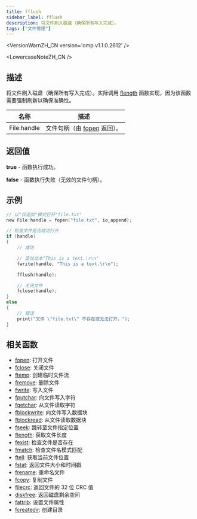 ```yaml
---
title: fflush
sidebar_label: fflush
description: 将文件刷入磁盘（确保所有写入完成）。
tags: ["文件管理"]
---
```


<VersionWarnZH_CN version='omp v1.1.0.2612' />

<LowercaseNoteZH_CN />

## 描述

将文件刷入磁盘（确保所有写入完成）。实际调用 [flength](flength) 函数实现，因为该函数需要强制刷新以确保准确性。

| 名称        | 描述                                 |
| ----------- | ------------------------------------ |
| File:handle | 文件句柄（由 [fopen](fopen) 返回）。 |

## 返回值

**true** - 函数执行成功。

**false** - 函数执行失败（无效的文件句柄）。

## 示例

```c
// 以"仅追加"模式打开"file.txt"
new File:handle = fopen("file.txt", io_append);

// 检查文件是否成功打开
if (handle)
{
    // 成功

    // 追加文本"This is a text.\r\n"
    fwrite(handle, "This is a text.\r\n");

    fflush(handle);

    // 关闭文件
    fclose(handle);
}
else
{
    // 错误
    print("文件 \"file.txt\" 不存在或无法打开。");
}
```

## 相关函数

- [fopen](fopen): 打开文件
- [fclose](fclose): 关闭文件
- [ftemp](ftemp): 创建临时文件流
- [fremove](fremove): 删除文件
- [fwrite](fwrite): 写入文件
- [fputchar](fputchar): 向文件写入字符
- [fgetchar](fgetchar): 从文件读取字符
- [fblockwrite](fblockwrite): 向文件写入数据块
- [fblockread](fblockread): 从文件读取数据块
- [fseek](fseek): 跳转至文件指定位置
- [flength](flength): 获取文件长度
- [fexist](fexist): 检查文件是否存在
- [fmatch](fmatch): 检查文件名模式匹配
- [ftell](ftell): 获取当前文件位置
- [fstat](fstat): 返回文件大小和时间戳
- [frename](frename): 重命名文件
- [fcopy](fcopy): 复制文件
- [filecrc](filecrc): 返回文件的 32 位 CRC 值
- [diskfree](diskfree): 返回磁盘剩余空间
- [fattrib](fattrib): 设置文件属性
- [fcreatedir](fcreatedir): 创建目录
